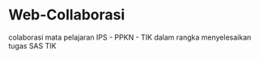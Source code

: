 # Web-Collaborasi
colaborasi mata pelajaran IPS - PPKN - TIK dalam rangka menyelesaikan tugas SAS TIK
